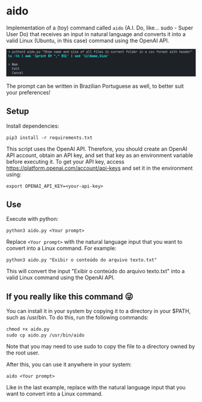 # aido

Implementation of a (toy) command called `aido` (A.I. Do, like... sudo - Super User Do) that receives an input in natural language and converts it into a valid Linux (Ubuntu, in this case) command using the OpenAI API.

![Example](./example.png)

The prompt can be written in Brazilian Portuguese as well, to better suit your preferences!

## Setup

Install dependencies:

```
pip3 install -r requirements.txt
```

This script uses the OpenAI API. Therefore, you should create an OpenAI API account, obtain an API key, and set that key as an environment variable before executing it. To get your API key, access https://platform.openai.com/account/api-keys and set it in the environment using:

```
export OPENAI_API_KEY=<your-api-key>
```

## Use

Execute with python:

```
python3 aido.py <Your prompt>
```

Replace `<Your prompt>` with the natural language input that you want to convert into a Linux command. For example:

```
python3 aido.py "Exibir o conteúdo do arquivo texto.txt"
```

This will convert the input "Exibir o conteúdo do arquivo texto.txt" into a valid Linux command using the OpenAI API.

## If you really like this command 😜

You can install it in your system by copying it to a directory in your $PATH, such as /usr/bin. To do this, run the following commands:

```
chmod +x aido.py
sudo cp aido.py /usr/bin/aido
```

Note that you may need to use sudo to copy the file to a directory owned by the root user.

After this, you can use it anywhere in your system:

```
aido <Your prompt>
```

Like in the last example, replace <Your prompt> with the natural language input that you want to convert into a Linux command.

